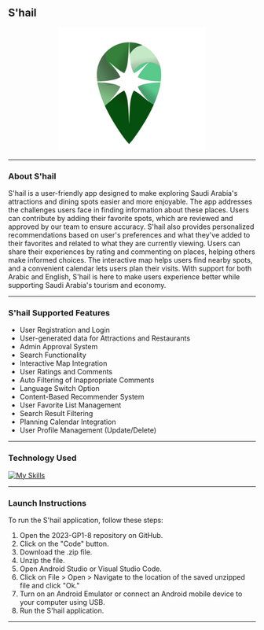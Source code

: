 ## S'hail

<div align="center">
<div align="center">
  <img width="300" hight ="250" alt="S'hail Logo" src="assets/images/logo.png">
</div>

</div>

---

### About S'hail

S'hail is a user-friendly app designed to make exploring Saudi Arabia's attractions and dining spots easier and more enjoyable. The app addresses the challenges users face in finding information about these places. Users can contribute by adding their favorite spots, which are reviewed and approved by our team to ensure accuracy. S'hail also provides personalized recommendations based on user's preferences and what they've added to their favorites and related to what they are currently viewing. Users can share their experiences by rating and commenting on places, helping others make informed choices. The interactive map helps users find nearby spots, and a convenient calendar lets users plan their visits. With support for both Arabic and English, S'hail is here to make users experience better while supporting Saudi Arabia's tourism and economy.

---

### S'hail Supported Features
- User Registration and Login
- User-generated data for Attractions and Restaurants
- Admin Approval System
- Search Functionality
- Interactive Map Integration
- User Ratings and Comments
- Auto Filtering of Inappropriate Comments
- Language Switch Option
- Content-Based Recommender System
- User Favorite List Management
- Search Result Filtering
- Planning Calendar Integration
- User Profile Management (Update/Delete)

---

### Technology Used
[![My Skills](https://skillicons.dev/icons?i=flutter,firebase)](https://skillicons.dev)



---

### Launch Instructions

To run the S'hail application, follow these steps:

1. Open the 2023-GP1-8 repository on GitHub.
2. Click on the "Code" button.
3. Download the .zip file.
4. Unzip the file.
5. Open Android Studio or Visual Studio Code.
6. Click on File > Open > Navigate to the location of the saved unzipped file and click "Ok."
7. Turn on an Android Emulator or connect an Android mobile device to your computer using USB.
8. Run the S'hail application.



- ---
